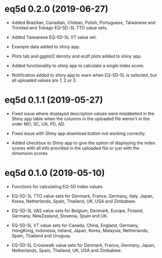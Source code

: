 
<!-- NEWS.md is generated from NEWS.Rmd. Please edit that file -->
eq5d 0.2.0 (2019-06-27)
=======================

-   Added Brazilian, Canadian, Chilean, Polish, Portuguese, Taiwanese and Trinidad and Tobago EQ-5D-3L TTO value sets.

-   Added Taiwanese EQ-5D-5L VT value set.

-   Example data added to shiny app.

-   Plots tab and ggplot2 density and ecdf plots added to shiny app.

-   Added functionality to shiny app to calculate a single index score.

-   Notification added to shiny app to warn when EQ-5D-5L is selected, but all uploaded values are 1, 2 or 3.

eq5d 0.1.1 (2019-05-27)
=======================

-   Fixed issue where displayed description values were mislabelled in the Shiny app table when the columns in the uploaded file weren't in the order MO, SC, UA, PD, AD.

-   Fixed issue with Shiny app download button not working correctly.

-   Added checkbox to Shiny app to give the option of displaying the index scores with all info provided in the uploaded file or just with the dimension scores.

eq5d 0.1.0 (2019-05-10)
=======================

-   Functions for calculating EQ-5D index values.

-   EQ-5D-3L TTO value sets for Denmark, France, Germany, Italy, Japan, Korea, Netherlands, Spain, Thailand, UK, USA and Zimbabwe.

-   EQ-5D-3L VAS value sets for Belgium, Denmark, Europe, Finland, Germany, NewZealand, Slovenia, Spain and UK.

-   EQ-5D-5L VT value sets for Canada, China, England, Germany, HongKong, Indonesia, Ireland, Japan, Korea, Malaysia, Netherlands, Spain, Thailand and Uruguay.

-   EQ-5D-5L Crosswalk value sets for Denmark, France, Germany, Japan, Netherlands, Spain, Thailand, UK, USA and Zimbabwe.
